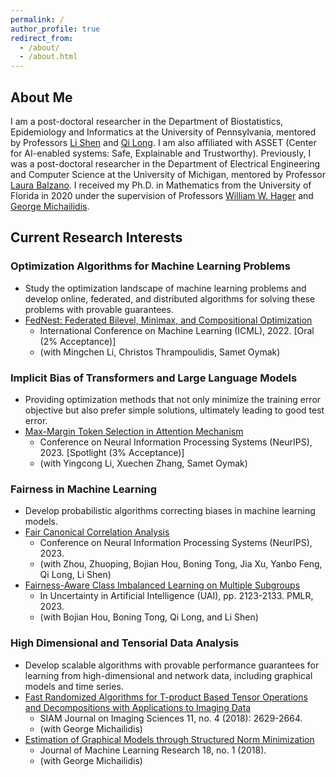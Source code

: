 ```yaml
---
permalink: /
author_profile: true
redirect_from: 
  - /about/
  - /about.html
---
```


## About Me

I am a post-doctoral researcher in the Department of Biostatistics, Epidemiology and Informatics at the University of Pennsylvania, mentored by Professors [Li Shen](https://www.med.upenn.edu/apps/faculty/index.php/g275/p9075258) and [Qi Long](https://www.med.upenn.edu/apps/faculty/index.php/g275/p8939931). I am also affiliated with ASSET (Center for AI-enabled systems: Safe, Explainable and Trustworthy). Previously, I was a post-doctoral researcher in the Department of Electrical Engineering and Computer Science at the University of Michigan, mentored by Professor [Laura Balzano](https://web.eecs.umich.edu/~girasole/). I received my Ph.D. in Mathematics from the University of Florida in 2020 under the supervision of Professors [William W. Hager](https://people.clas.ufl.edu/hager/) and [George Michailidis](https://informatics.research.ufl.edu/homepage-2/about-us/michailidis.html).

## Current Research Interests

### Optimization Algorithms for Machine Learning Problems

- Study the optimization landscape of machine learning problems and develop online, federated, and distributed algorithms for solving these problems with provable guarantees.
- [FedNest: Federated Bilevel, Minimax, and Compositional Optimization](https://arxiv.org/abs/2205.02215)
  - International Conference on Machine Learning (ICML), 2022. [Oral (2% Acceptance)]
  - (with Mingchen Li, Christos Thrampoulidis, Samet Oymak)

### Implicit Bias of Transformers and Large Language Models

- Providing optimization methods that not only minimize the training error objective but also prefer simple solutions, ultimately leading to good test error.
- [Max-Margin Token Selection in Attention Mechanism](https://arxiv.org/abs/2306.13596)
  - Conference on Neural Information Processing Systems (NeurIPS), 2023. [Spotlight (3% Acceptance)]
  - (with Yingcong Li, Xuechen Zhang, Samet Oymak)

### Fairness in Machine Learning

- Develop probabilistic algorithms correcting biases in machine learning models.
- [Fair Canonical Correlation Analysis](https://arxiv.org/abs/2309.15809)
  - Conference on Neural Information Processing Systems (NeurIPS), 2023.
  - (with Zhou, Zhuoping, Bojian Hou, Boning Tong, Jia Xu, Yanbo Feng, Qi Long, Li Shen)
- [Fairness-Aware Class Imbalanced Learning on Multiple Subgroups](https://proceedings.mlr.press/v216/tarzanagh23a)
  - In Uncertainty in Artificial Intelligence (UAI), pp. 2123-2133. PMLR, 2023.
  - (with Bojian Hou, Boning Tong, Qi Long, and Li Shen)

### High Dimensional and Tensorial Data Analysis

- Develop scalable algorithms with provable performance guarantees for learning from high-dimensional and network data, including graphical models and time series.
- [Fast Randomized Algorithms for T-product Based Tensor Operations and Decompositions with Applications to Imaging Data](https://arxiv.org/abs/1704.04362)
  - SIAM Journal on Imaging Sciences 11, no. 4 (2018): 2629-2664.
  - (with George Michailidis)
- [Estimation of Graphical Models through Structured Norm Minimization](https://arxiv.org/abs/1609.09010)
  - Journal of Machine Learning Research 18, no. 1 (2018).
  - (with George Michailidis)
